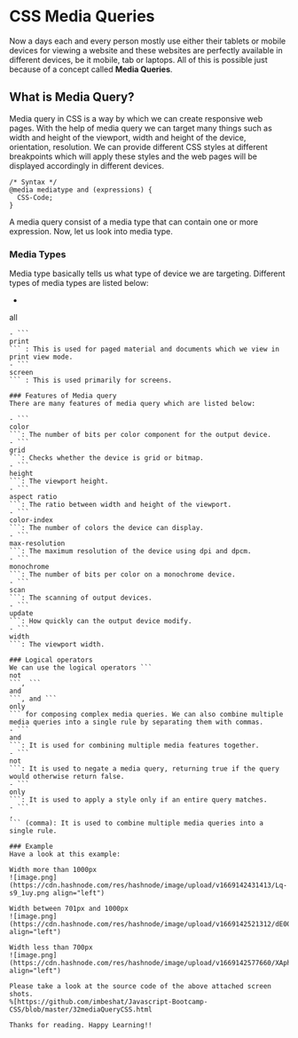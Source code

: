 # CSS Media Queries

Now a days each and every person mostly use either their tablets or mobile devices for viewing a website and these websites are perfectly available in different devices, be it mobile, tab or laptops. All of this is possible just because of a concept called **Media Queries**.

## What is Media Query?
Media query in CSS is a way by which we can create responsive web pages. With the help of media query we can target many things such as width and height of the viewport, 
width and height of the device, orientation, resolution. We can provide different CSS styles at different breakpoints which will apply these styles and the web pages will be displayed accordingly in different devices.

```
/* Syntax */
@media mediatype and (expressions) {
  CSS-Code;
}
```

A media query consist of a media type that can contain one or more expression. Now, let us look into media type.

### Media Types
Media type basically tells us what type of device we are targeting. Different types of media types are listed below: 
- ```
all
``` : This is used for all the devices as it is suitable for all.
- ```
print
``` : This is used for paged material and documents which we view in print view mode.
- ```
screen
``` : This is used primarily for screens. 

### Features of Media query
There are many features of media query which are listed below:

- ```
color
```: The number of bits per color component for the output device. 
- ```
grid
```: Checks whether the device is grid or bitmap.
- ```
height
```: The viewport height.
- ```
aspect ratio
```: The ratio between width and height of the viewport.
- ```
color-index
```: The number of colors the device can display.
- ```
max-resolution
```: The maximum resolution of the device using dpi and dpcm.
- ```
monochrome
```: The number of bits per color on a monochrome device.
- ```
scan
```: The scanning of output devices.
- ```
update
```: How quickly can the output device modify.
- ```
width
```: The viewport width.

### Logical operators
We can use the logical operators ```
not
```, ```
and
```, and ```
only
``` for composing complex media queries. We can also combine multiple media queries into a single rule by separating them with commas.
- ```
and
```: It is used for combining multiple media features together.
- ```
not
```: It is used to negate a media query, returning true if the query would otherwise return false.
- ```
only
```: It is used to apply a style only if an entire query matches.
- ```
,
``` (comma): It is used to combine multiple media queries into a single rule.

### Example
Have a look at this example:

Width more than 1000px
![image.png](https://cdn.hashnode.com/res/hashnode/image/upload/v1669142431413/Lq-s9_1uy.png align="left")

Width between 701px and 1000px
![image.png](https://cdn.hashnode.com/res/hashnode/image/upload/v1669142521312/dE0Ougchi.png align="left")

Width less than 700px
![image.png](https://cdn.hashnode.com/res/hashnode/image/upload/v1669142577660/XAphfDsA4.png align="left")

Please take a look at the source code of the above attached screen shots.
%[https://github.com/imbeshat/Javascript-Bootcamp-CSS/blob/master/32mediaQueryCSS.html

Thanks for reading. Happy Learning!!









